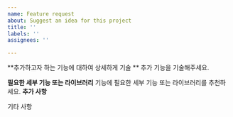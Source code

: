 ```yaml
---
name: Feature request
about: Suggest an idea for this project
title: ''
labels: ''
assignees: ''

---
```


**추가하고자 하는 기능에 대하여 상세하게 기술 **
추가 기능을 기술해주세요.

**필요한 세부 기능 또는 라이브러리**
기능에 필요한 세부 기능 또는 라이브러리를 추천하세요.
**추가 사항**

기타 사항
